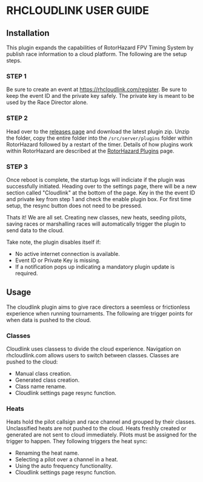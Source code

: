 # RHCLOUDLINK USER GUIDE

## Installation 

This plugin expands the capabilities of RotorHazard FPV Timing System by publish race information to a cloud platform. The following are the setup steps. 

### STEP 1

Be sure to create an event at https://rhcloudlink.com/register. Be sure to keep the event ID and the private key safely. The private key is meant to be used by the Race Director alone. 

### STEP 2

Head over to the [releases page](https://github.com/vikibaarathi/RHCloudlink-plugin/releases) and download the latest plugin zip. Unzip the folder, copy the entire folder into the `/src/server/plugins` folder within RotorHazard followed by a restart of the timer. Details of how plugins work within RotorHazard are described at the [RotorHazard Plugins](https://github.com/RotorHazard/RotorHazard/blob/v4.0.0/doc/Plugins.md) page.

### STEP 3
Once reboot is complete, the startup logs will indiciate if the plugin was successfully initiated. Heading over to the settings page, there will be a new section called "Cloudlink" at the bottom of the page. Key in the the event ID and private key from step 1 and check the enable plugin box. For first time setup, the resync button does not need to be pressed. 

Thats it! We are all set. Creating new classes, new heats, seeding pilots, saving races or marshalling races will automatically trigger the plugin to send data to the cloud. 

Take note, the plugin disables itself if:
* No active internet connection is available.
* Event ID or Private Key is missing.
* If a notification pops up indicating a mandatory plugin update is required.

## Usage 

The cloudlink plugin aims to give race directors a seemless or frictionless experience when running tournaments. The following are trigger points for when data is pushed to the cloud.

### Classes

Cloudlink uses classess to divide the cloud experience. Navigation on rhcloudlink.com allows users to switch between classes. Classes are pushed to the cloud:

* Manual class creation.
* Generated class creation.
* Class name rename.
* Cloudlink settings page resync function. 

### Heats

Heats hold the pilot callsign and race channel and grouped by their classes. Unclassified heats are not pushed to the cloud. Heats freshly created or generated are not sent to cloud immediately. Pilots must be assigned for the trigger to happen. They following triggers the heat sync:

* Renaming the heat name.
* Selecting a pilot over a channel in a heat.
* Using the auto frequency functionality. 
* Cloudlink settings page resync function. 

